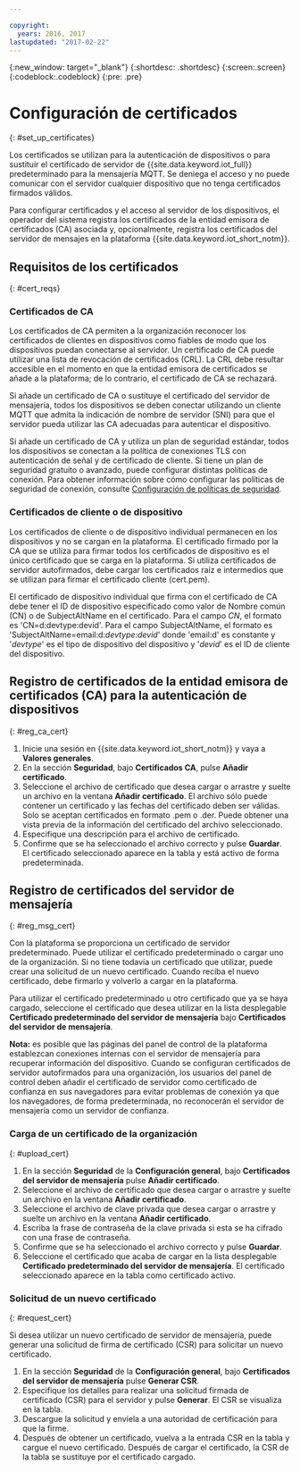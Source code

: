 ```yaml
---

copyright:
  years: 2016, 2017
lastupdated: "2017-02-22"
---
```


{:new_window: target="\_blank"}
{:shortdesc: .shortdesc}
{:screen:.screen}
{:codeblock:.codeblock}
{:pre: .pre}

# Configuración de certificados
{: #set_up_certificates}

Los certificados se utilizan para la autenticación de dispositivos o para sustituir el certificado de servidor de {{site.data.keyword.iot_full}} predeterminado para la mensajería MQTT. Se deniega el acceso y no puede comunicar con el servidor cualquier dispositivo que no tenga certificados firmados válidos.

Para configurar certificados y el acceso al servidor de los dispositivos, el operador del sistema registra los certificados de la entidad emisora de certificados (CA) asociada y, opcionalmente, registra los certificados del servidor de mensajes en la plataforma {{site.data.keyword.iot_short_notm}}.

## Requisitos de los certificados
{: #cert_reqs}

### Certificados de CA
Los certificados de CA permiten a la organización reconocer los certificados de clientes en dispositivos como fiables de modo que los dispositivos puedan conectarse al servidor. Un certificado de CA puede utilizar una lista de revocación de certificados (CRL). La CRL debe resultar accesible en el momento en que la entidad emisora de certificados se añade a la plataforma; de lo contrario, el certificado de CA se rechazará.

Si añade un certificado de CA o sustituye el certificado del servidor de mensajería, todos los dispositivos se deben conectar utilizando un cliente MQTT que admita la indicación de nombre de servidor (SNI) para que el servidor pueda utilizar las CA adecuadas para autenticar el dispositivo.

Si añade un certificado de CA y utiliza un plan de seguridad estándar, todos los dispositivos se conectan a la política de conexiones TLS con autenticación de señal y de certificado de cliente. Si tiene un plan de seguridad gratuito o avanzado, puede configurar distintas políticas de conexión. Para obtener información sobre cómo configurar las políticas de seguridad de conexión, consulte [Configuración de políticas de seguridad](set_up_policies.html).

### Certificados de cliente o de dispositivo
Los certificados de cliente o de dispositivo individual permanecen en los dispositivos y no se cargan en la plataforma. El certificado firmado por la CA que se utiliza para firmar todos los certificados de dispositivo es el único certificado que se carga en la plataforma. Si utiliza certificados de servidor autofirmados, debe cargar los certificados raíz e intermedios que se utilizan para firmar el certificado cliente (cert.pem).

El certificado de dispositivo individual que firma con el certificado de CA debe tener el ID de dispositivo especificado como valor de Nombre común (CN) o de SubjectAltName en el certificado. Para el campo *CN*, el formato es 'CN=d:devtype:devid'. Para el campo SubjectAltName, el formato es 'SubjectAltName=email:d:*devtype:devid*' donde 'email:d' es constante y '*devtype*' es el tipo de dispositivo del dispositivo y '*devid*' es el ID de cliente del dispositivo.

## Registro de certificados de la entidad emisora de certificados (CA) para la autenticación de dispositivos
{: #reg_ca_cert}

1. Inicie una sesión en {{site.data.keyword.iot_short_notm}} y vaya a **Valores generales**.
2. En la sección **Seguridad**, bajo **Certificados CA**, pulse **Añadir certificado**.
3. Seleccione el archivo de certificado que desea cargar o arrastre y suelte un archivo en la ventana **Añadir certificado**. El archivo sólo puede contener un certificado y las fechas del certificado deben ser válidas. Solo se aceptan certificados en formato .pem o .der. Puede obtener una vista previa de la información del certificado del archivo seleccionado.
4. Especifique una descripción para el archivo de certificado.
5. Confirme que se ha seleccionado el archivo correcto y pulse **Guardar**. El certificado seleccionado aparece en la tabla y está activo de forma predeterminada.

## Registro de certificados del servidor de mensajería
{: #reg_msg_cert}

Con la plataforma se proporciona un certificado de servidor predeterminado. Puede utilizar el certificado predeterminado o cargar uno de la organización. Si no tiene todavía un certificado que utilizar, puede crear una solicitud de un nuevo certificado. Cuando reciba el nuevo certificado, debe firmarlo y volverlo a cargar en la plataforma.

Para utilizar el certificado predeterminado u otro certificado que ya se haya cargado, seleccione el certificado que desea utilizar en la lista desplegable **Certificado predeterminado del servidor de mensajería** bajo **Certificados del servidor de mensajería**.

**Nota:** es posible que las páginas del panel de control de la plataforma establezcan conexiones internas con el servidor de mensajería para recuperar información del dispositivo. Cuando se configuran certificados de servidor autofirmados para una organización, los usuarios del panel de control deben añadir el certificado de servidor como certificado de confianza en sus navegadores para evitar problemas de conexión ya que los navegadores, de forma predeterminada, no reconocerán el servidor de mensajería como un servidor de confianza.

### Carga de un certificado de la organización
{: #upload_cert}
1. En la sección **Seguridad** de la **Configuración general**, bajo **Certificados del servidor de mensajería** pulse **Añadir certificado**.
2. Seleccione el archivo de certificado que desea cargar o arrastre y suelte un archivo en la ventana **Añadir certificado**.
3. Seleccione el archivo de clave privada que desea cargar o arrastre y suelte un archivo en la ventana **Añadir certificado**.  
4. Escriba la frase de contraseña de la clave privada si esta se ha cifrado con una frase de contraseña.
5. Confirme que se ha seleccionado el archivo correcto y pulse **Guardar**.
6. Seleccione el certificado que acaba de cargar en la lista desplegable **Certificado predeterminado del servidor de mensajería**. El certificado seleccionado aparece en la tabla como certificado activo.

### Solicitud de un nuevo certificado
{: #request_cert}

Si desea utilizar un nuevo certificado de servidor de mensajería, puede generar una solicitud de firma de certificado (CSR) para solicitar un nuevo certificado.

 1. En la sección **Seguridad** de la **Configuración general**, bajo **Certificados del servidor de mensajería** pulse **Generar CSR**.
 2. Especifique los detalles para realizar una solicitud firmada de certificado (CSR) para el servidor y pulse **Generar**. El CSR se visualiza en la tabla.
 3. Descargue la solicitud y envíela a una autoridad de certificación para que la firme.
 4. Después de obtener un certificado, vuelva a la entrada CSR en la tabla y cargue el nuevo certificado. Después de cargar el certificado, la CSR de la tabla se sustituye por el certificado cargado.
